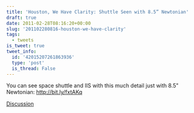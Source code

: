 ```yaml
---
title: 'Houston, We Have Clarity: Shuttle Seen with 8.5” Newtonian'
draft: true
date: 2011-02-28T08:16:20+00:00
slug: '201102280816-houston-we-have-clarity'
tags:
  - tweets
is_tweet: true
tweet_info:
  id: '42015207261863936'
  type: 'post'
  is_thread: False
---
```




You can see space shuttle and IIS with this much detail just with 8.5" Newtonian: http://bit.ly/fxtAKq

[Discussion](https://x.com/sytelus/status/42015207261863936)
